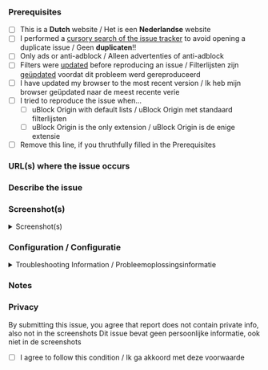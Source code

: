 <!-- Replace the bracketed [...] placeholders with your own information. -->
### Prerequisites
<!-- Check the appropriate boxes before you submit your issue -->
- [ ] This is a **Dutch** website / Het is een **Nederlandse** website
- [ ] I performed a [cursory search of the issue tracker](https://github.com/EasyDutch-uBO/EasyDutch-AdGuard/issues) to avoid opening a duplicate issue / Geen **duplicaten**!!
- [ ] Only ads or anti-adblock / Alleen advertenties of anti-adblock
- [ ] Filters were [updated](https://github.com/gorhill/uBlock/wiki/Dashboard:-Filter-lists#purge-all-caches) before reproducing an issue / Filterlijsten zijn [geüpdated](https://github.com/gorhill/uBlock/wiki/Dashboard:-Filter-lists#update-now) voordat dit probleem werd gereproduceerd
- [ ] I have updated my browser to the most recent version / Ik heb mijn browser geüpdated naar de meest recente verie
- [ ] I tried to reproduce the issue when...
    - [ ] uBlock Origin with default lists / uBlock Origin met standaard filterlijsten
    - [ ] uBlock Origin is the only extension / uBlock Origin is de enige extensie
- [ ] Remove this line, if you thruthfully filled in the Prerequisites

### URL(s) where the issue occurs
<!-- At least one URL for a web page where the clearly described issue occurs is **mandatory**. The backticks (`) surrounding the URLs is important, it prevents the URL from being clickable. Warn with "NSFW" where applicable.
Geef de link van de website waar het probleem zich voordoet. -->

### Describe the issue
<!-- Be as clear as possible: nobody can read mind, and nobody is looking at your issue over your shoulder. -->
<!-- Wees zo duidelijk mogelijk: niemand kan je gedachten lezen en niemand kijkt over je schouder mee. -->

### Screenshot(s)
<!-- Screenshot(s) for difficult to describe visual issues are **mandatory**. Post links instead of **Inline Images** for Screenshots containing **Adult material**. -->
<!-- Is het **Volwassen materiaal** post dan linkjes in plaats van **Inline Images**. -->
<details><summary> Screenshot(s) </summary>

<!-- [Put here your screenshots / Zet hier uw screenshots neer] -->
</details> 

### Configuration / Configuratie
<!-- List all the changes you've made to uBO's default settings here, by copying the information given by uBO's Dashboard under `Support`, `Troubleshooting Information` -->
<!-- Geef hier een lijst van alle wijzigingen die u heeft aangebracht in de standaardinstellingen van uBO, door de informatie te kopiëren die door uBO's Dashboard is gegeven onder `Ondersteuning`, `Probleemoplossingsinformatie` -->
<details><summary>Troubleshooting Information / Probleemoplossingsinformatie</summary>
      
```yaml
<!-- [Put the copied text here, by replacing this line / Zet hier de gekopieerde tekst neer, door deze regel te overschrijven] -->
```
</details>

### Notes
<!-- Please investigate the issues you report -- this prevents burdening other volunteers. This is especially true for issues arising from settings which are very different from default ones. -->
<!-- [Write here the result of whatever investigation work you have done Schrijf hier het resultaat van het onderzoekswerk dat je hebt gedaan] -->

### Privacy
By submitting this issue, you agree that report does not contain private info, also not in the screenshots
Dit issue bevat geen persoonlijke informatie, ook niet in de screenshots
- [ ] I agree to follow this condition / Ik ga akkoord met deze voorwaarde
